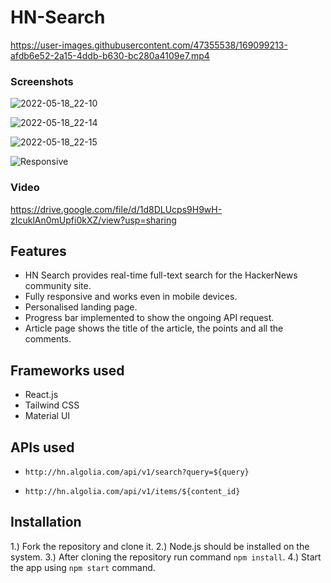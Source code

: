# HN-Search

https://user-images.githubusercontent.com/47355538/169099213-afdb6e52-2a15-4ddb-b630-bc280a4109e7.mp4


### Screenshots

![2022-05-18_22-10](https://user-images.githubusercontent.com/47355538/169096534-cf3b0f8c-a168-4f5f-abc9-d52fd3737146.png)

![2022-05-18_22-14](https://user-images.githubusercontent.com/47355538/169097298-bd675e97-6947-4c10-aa33-cdd968af8f6f.png)

![2022-05-18_22-15](https://user-images.githubusercontent.com/47355538/169097490-f0787cdf-917d-444a-9d0b-7dbf919f8a9e.png)

![Responsive](https://user-images.githubusercontent.com/47355538/169096300-349a2c51-d2a3-4296-8ffd-e1436ef14984.png)

### Video

https://drive.google.com/file/d/1d8DLUcps9H9wH-zIcuklAn0mUpfi0kXZ/view?usp=sharing



## Features

- HN Search provides real-time full-text search for the HackerNews community site.
- Fully responsive and works even in mobile devices.
- Personalised landing page.
- Progress bar implemented to show the ongoing API request.
- Article page shows the title of the article, the points and all the comments.

## Frameworks used
- React.js
- Tailwind CSS
- Material UI 

## APIs used
- `http://hn.algolia.com/api/v1/search?query=${query}`

- `http://hn.algolia.com/api/v1/items/${content_id}`


## Installation 

1.) Fork the repository and clone it.
2.)  Node.js should be installed on the system.
3.)  After cloning the repository run command `npm install`.
4.) Start the app using `npm start` command.
